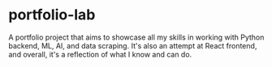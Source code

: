 # portfolio-lab
A portfolio project that aims to showcase all my skills in working with Python backend, ML, AI, and data scraping. It's also an attempt at React frontend, and overall, it's a reflection of what I know and can do.
